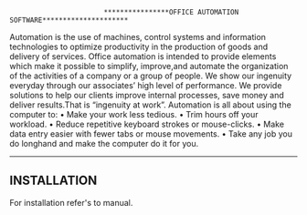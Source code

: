                    
                   
                           ****************OFFICE AUTOMATION SOFTWARE*********************
                   
Automation is the use of machines, control systems and information technologies to optimize productivity in the production of goods and delivery of services.
Office automation is intended to provide elements which make it possible to simplify, improve,and automate the organization of the activities of a company or a group of people.
We show our ingenuity everyday through our associates’ high level of performance. We provide solutions to help our clients improve internal processes, save money and deliver results.That is
“ingenuity at work”.
Automation is all about using the computer to:
• Make your work less tedious.
• Trim hours off your workload.
• Reduce repetitive keyboard strokes or mouse-clicks.
• Make data entry easier with fewer tabs or mouse movements.
• Take any job you do longhand and make the computer do it for you.

-------------
INSTALLATION
-------------
For installation refer's to manual.
